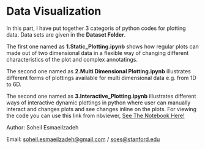 # Data Visualization

In this part, I have put together 3 categoris of python codes for plotting data. Data sets are given in the __Dataset Folder__. 

The first one named as __1.Static_Plotting.ipynb__ shows how regular plots can made out of two dimensional data in a flexible way of changing different characteristics of the plot and complex annotatings.

The second one named as __2.Multi Dimensional Plotting.ipynb__ illustrates different forms of plottings available for multi dimensional data e.g. from 1D to 6D.

The second one named as __3.Interactive_Plotting.ipynb__ illustrates different ways of interactive dynamic plottings in python where user can manually interact and changes plots and see changes inline on the plots. For viewing the code you can use this link from nbviewer, [See The Notebook Here!](https://nbviewer.jupyter.org/github/soheilesm/MyPublicCodes/blob/master/Data_Visualizations/3.Interactive_Plotting.ipynb)


Author: Soheil Esmaeilzadeh

Email: soheil.esmaeilzadeh@gmail.com / soes@stanford.edu
